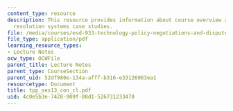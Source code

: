 ```yaml
---
content_type: resource
description: This resource provides information about course overview and dispute
  resolution systems case studies.
file: /media/courses/esd-933-technology-policy-negotiations-and-dispute-resolution-spring-2005/4c0e5b3e7428909f08d1526731233470_tpp_ses13_con_cl.pdf
file_type: application/pdf
learning_resource_types:
- Lecture Notes
ocw_type: OCWFile
parent_title: Lecture Notes
parent_type: CourseSection
parent_uid: 52df980e-134a-afff-b316-e33126963ea1
resourcetype: Document
title: tpp_ses13_con_cl.pdf
uid: 4c0e5b3e-7428-909f-08d1-526731233470
---
```

